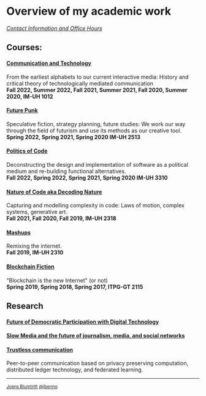 # Overview of my academic work
[*Contact Information and Office Hours*](/contact.md)  
## Courses:
#### [Communication and Technology](https://github.com/jbenno/nyuad_comm_tech)
  From the earliest alphabets to our current interactive media: History and critical theory of technologically mediated  communication  
  **Fall 2022, Summer 2022, Fall 2021, Summer 2021, Fall 2020, Summer 2020, IM-UH 1012**
  
#### [Future Punk](https://github.com/jbenno/nyuad_future_punk)
  Speculative fiction, strategy planning, future studies: We work our way through the field of futurism and use its methods as our creative tool.  
  **Spring 2022, Spring 2021, Spring 2020 IM-UH 2513**
  
#### [Politics of Code](https://github.com/jbenno/nyuad_politics_of_code)
  Deconstructing the design and implementation of software as a political medium and re-building functional alternatives.  
  **Fall 2022, Spring 2022, Spring 2021, Spring 2020 IM-UH 3310**
  
#### [Nature of Code aka Decoding Nature](https://github.com/jbenno/nyuad_decoding_nature/wiki)
  Capturing and modelling complexity in code: Laws of motion, complex systems, generative art.  
   **Fall 2021, Fall 2020, Fall 2019, IM-UH 2318**
   
#### [Mashups](https://github.com/jbenno/nyuad_mashups/blob/master/README.md)
  Remixing the internet.  
   **Fall 2019, IM-UH 2310**
   
#### [Blockchain Fiction](https://github.com/jbenno/nyu_blockchain_fiction/blob/master/README.md)
  "Blockchain is the new Internet" (or not)  
  **Spring 2019, Spring 2018, Spring 2017, ITPG-GT 2115**

## Research
#### [Future of Democratic Participation with Digital Technology](https://github.com/jbenno/liquid)

#### [Slow Media and the future of journalism, media, and social networks](https://github.com/jbenno/future_media/wiki)
  
#### [Trustless communication](https://tyuya.com)
  Peer-to-peer communication based on privacy preserving computation, distributed ledger technology, and federated learning.
  
***

<sub>[Joerg Blumtritt](https://jbenno.net) [@jbenno](https://mastodon.social/@jbenno)</sub>
